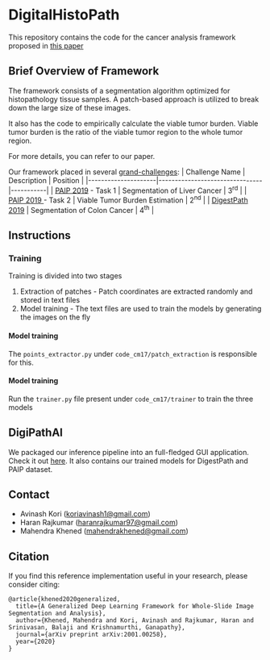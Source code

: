 # DigitalHistoPath
This repository contains the code for the cancer analysis framework proposed in [this paper](https://arxiv.org/abs/2001.00258)

## Brief Overview of Framework 
The framework consists of a segmentation algorithm optimized for histopathology tissue samples. A patch-based approach is utilized to break down the large size of these images.

It also has the code to empirically calculate the viable tumor burden. Viable tumor burden is the ratio of the viable tumor region to the whole tumor region. 

For more details, you can refer to our paper.

Our framework placed in several [grand-challenges](https://grand-challenge.org/challenges/):
| Challenge Name      | Description                    |  Position |
|---------------------|--------------------------------|-----------|
| [PAIP 2019](https://paip2019.grand-challenge.org/) - Task 1  | Segmentation of Liver Cancer   | 3<sup>rd</sup>       |
| [PAIP 2019 ](https://paip2019.grand-challenge.org/) - Task 2  | Viable Tumor Burden Estimation | 2<sup>nd</sup>       |
| [DigestPath 2019](https://digestpath2019.grand-challenge.org/Dataset/)     | Segmentation of Colon Cancer   | 4<sup>th</sup>       |

## Instructions
### Training
Training is divided into two stages
1. Extraction of patches - Patch coordinates are extracted randomly and stored in text files
1. Model training - The text files are used to train the models by generating the images on the fly

#### Model training
The `points_extractor.py` under `code_cm17/patch_extraction` is responsible for this.

#### Model training
Run the `trainer.py` file present under `code_cm17/trainer` to train the three models

## DigiPathAI
We packaged our inference pipeline into an full-fledged GUI application. Check it out [here](https://github.com/haranrk/DigiPathAI). It also contains our trained models for DigestPath and PAIP dataset.

## Contact 
- Avinash Kori (koriavinash1@gmail.com)
- Haran Rajkumar (haranrajkumar97@gmail.com)
- Mahendra Khened (mahendrakhened@gmail.com)

## Citation
If you find this reference implementation useful in your research, please consider citing:
```
@article{khened2020generalized,
  title={A Generalized Deep Learning Framework for Whole-Slide Image Segmentation and Analysis},
  author={Khened, Mahendra and Kori, Avinash and Rajkumar, Haran and Srinivasan, Balaji and Krishnamurthi, Ganapathy},
  journal={arXiv preprint arXiv:2001.00258},
  year={2020}
}
```
